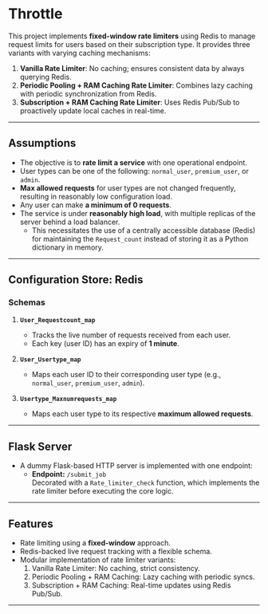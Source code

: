 # Throttle

This project implements **fixed-window rate limiters** using Redis to manage request limits for users based on their subscription type. It provides three variants with varying caching mechanisms:

1. **Vanilla Rate Limiter**: No caching; ensures consistent data by always querying Redis.
2. **Periodic Pooling + RAM Caching Rate Limiter**: Combines lazy caching with periodic synchronization from Redis.
3. **Subscription + RAM Caching Rate Limiter**: Uses Redis Pub/Sub to proactively update local caches in real-time.

---

## Assumptions
- The objective is to **rate limit a service** with one operational endpoint.
- User types can be one of the following: `normal_user`, `premium_user`, or `admin`.
- **Max allowed requests** for user types are not changed frequently, resulting in reasonably low configuration load.
- Any user can make **a minimum of 0 requests**.
- The service is under **reasonably high load**, with multiple replicas of the server behind a load balancer.  
  - This necessitates the use of a centrally accessible database (Redis) for maintaining the `Request_count` instead of storing it as a Python dictionary in memory.

---

## Configuration Store: Redis

### Schemas
1. **`User_Requestcount_map`**  
   - Tracks the live number of requests received from each user.  
   - Each key (user ID) has an expiry of **1 minute**.
   
2. **`User_Usertype_map`**  
   - Maps each user ID to their corresponding user type (e.g., `normal_user`, `premium_user`, `admin`).

3. **`Usertype_Maxnumrequests_map`**  
   - Maps each user type to its respective **maximum allowed requests**.

---

## Flask Server

- A dummy Flask-based HTTP server is implemented with one endpoint:
  - **Endpoint:** `/submit_job`  
    Decorated with a `Rate_limiter_check` function, which implements the rate limiter before executing the core logic.

---

## Features
- Rate limiting using a **fixed-window** approach.
- Redis-backed live request tracking with a flexible schema.
- Modular implementation of rate limiter variants:
  1. Vanilla Rate Limiter: No caching, strict consistency.
  2. Periodic Pooling + RAM Caching: Lazy caching with periodic syncs.
  3. Subscription + RAM Caching: Real-time updates using Redis Pub/Sub.

---

